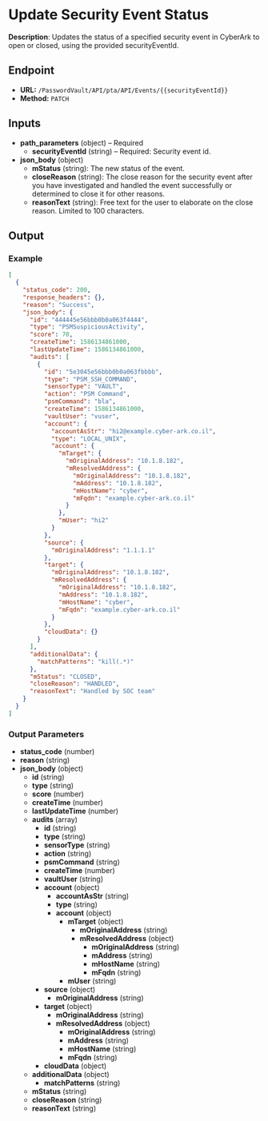 # Update Security Event Status

**Description**: Updates the status of a specified security event in CyberArk to open or closed, using the provided securityEventId.

## Endpoint

- **URL:** `/PasswordVault/API/pta/API/Events/{{securityEventId}}`
- **Method:** `PATCH`
## Inputs

- **path_parameters** (object) – Required
  - **securityEventId** (string) – Required: Security event id.
- **json_body** (object)
  - **mStatus** (string): The new status of the event.
  - **closeReason** (string): The close reason for the security event after you have investigated and handled the event successfully or determined to close it for other reasons.
  - **reasonText** (string): Free text for the user to elaborate on the close reason. Limited to 100 characters.
## Output

### Example

```json
[
  {
    "status_code": 200,
    "response_headers": {},
    "reason": "Success",
    "json_body": {
      "id": "444445e56bbb0b0a063f4444",
      "type": "PSMSuspiciousActivity",
      "score": 70,
      "createTime": 1586134861000,
      "lastUpdateTime": 1586134861000,
      "audits": [
        {
          "id": "5e3045e56bbb0b0a063fbbbb",
          "type": "PSM_SSH_COMMAND",
          "sensorType": "VAULT",
          "action": "PSM Command",
          "psmCommand": "bla",
          "createTime": 1586134861000,
          "vaultUser": "vuser",
          "account": {
            "accountAsStr": "hi2@example.cyber-ark.co.il",
            "type": "LOCAL_UNIX",
            "account": {
              "mTarget": {
                "mOriginalAddress": "10.1.8.182",
                "mResolvedAddress": {
                  "mOriginalAddress": "10.1.8.182",
                  "mAddress": "10.1.8.182",
                  "mHostName": "cyber",
                  "mFqdn": "example.cyber-ark.co.il"
                }
              },
              "mUser": "hi2"
            }
          },
          "source": {
            "mOriginalAddress": "1.1.1.1"
          },
          "target": {
            "mOriginalAddress": "10.1.8.182",
            "mResolvedAddress": {
              "mOriginalAddress": "10.1.8.182",
              "mAddress": "10.1.8.182",
              "mHostName": "cyber",
              "mFqdn": "example.cyber-ark.co.il"
            }
          },
          "cloudData": {}
        }
      ],
      "additionalData": {
        "matchPatterns": "kill(.*)"
      },
      "mStatus": "CLOSED",
      "closeReason": "HANDLED",
      "reasonText": "Handled by SOC team"
    }
  }
]
```
### Output Parameters

- **status_code** (number)
- **reason** (string)
- **json_body** (object)
  - **id** (string)
  - **type** (string)
  - **score** (number)
  - **createTime** (number)
  - **lastUpdateTime** (number)
  - **audits** (array)
    - **id** (string)
    - **type** (string)
    - **sensorType** (string)
    - **action** (string)
    - **psmCommand** (string)
    - **createTime** (number)
    - **vaultUser** (string)
    - **account** (object)
      - **accountAsStr** (string)
      - **type** (string)
      - **account** (object)
        - **mTarget** (object)
          - **mOriginalAddress** (string)
          - **mResolvedAddress** (object)
            - **mOriginalAddress** (string)
            - **mAddress** (string)
            - **mHostName** (string)
            - **mFqdn** (string)
        - **mUser** (string)
    - **source** (object)
      - **mOriginalAddress** (string)
    - **target** (object)
      - **mOriginalAddress** (string)
      - **mResolvedAddress** (object)
        - **mOriginalAddress** (string)
        - **mAddress** (string)
        - **mHostName** (string)
        - **mFqdn** (string)
    - **cloudData** (object)
  - **additionalData** (object)
    - **matchPatterns** (string)
  - **mStatus** (string)
  - **closeReason** (string)
  - **reasonText** (string)